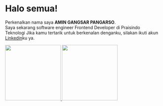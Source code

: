 # Halo semua! 

Perkenalkan nama saya **AMIN GANGSAR PANGARSO**.<br>
Saya sekarang software engineer Frontend Developer di Praisindo Teknologi 
Jika kamu tertarik untuk berkenalan denganku, silakan ikuti akun [Linkedin](https://www.linkedin.com/in/amin-gangsar-55b66726b/)ku ya.

<p align="left">
<a href="https://github.com/AminGangsarPangarso">
  <img height="180em" src="https://github-readme-stats-eight-theta.vercel.app/api?username=AminGangsarPangarso&show_icons=true&theme=algolia&include_all_commits=true&count_private=true"/>
  <img height="180em" src="https://github-readme-stats-eight-theta.vercel.app/api/top-langs/?username=AminGangsarPangarso&layout=compact&layout=compact&theme=algolia"/>
</a>
</p>
